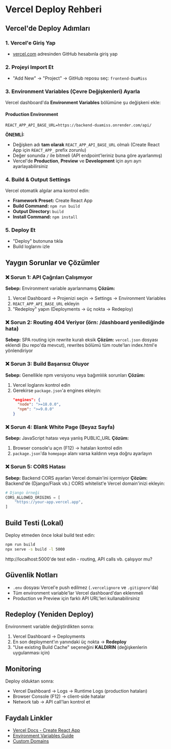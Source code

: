# Vercel Deploy Rehberi

## Vercel'de Deploy Adımları

### 1. Vercel'e Giriş Yap
- [vercel.com](https://vercel.com) adresinden GitHub hesabınla giriş yap

### 2. Projeyi Import Et
- "Add New" → "Project" → GitHub reposu seç: `frontend-DuaMiss`

### 3. Environment Variables (Çevre Değişkenleri) Ayarla
Vercel dashboard'da **Environment Variables** bölümüne şu değişkeni ekle:

#### Production Environment
```
REACT_APP_API_BASE_URL=https://backend-duamiss.onrender.com/api/
```

**ÖNEMLİ:** 
- Değişken adı **tam olarak** `REACT_APP_API_BASE_URL` olmalı (Create React App için `REACT_APP_` prefix zorunlu)
- Değer sonunda `/` ile bitmeli (API endpoint'leriniz buna göre ayarlanmış)
- Vercel'de **Production**, **Preview** ve **Development** için ayrı ayrı ayarlayabilirsiniz

### 4. Build & Output Settings
Vercel otomatik algılar ama kontrol edin:
- **Framework Preset:** Create React App
- **Build Command:** `npm run build`
- **Output Directory:** `build`
- **Install Command:** `npm install`

### 5. Deploy Et
- "Deploy" butonuna tıkla
- Build loglarını izle

## Yaygın Sorunlar ve Çözümler

### ❌ Sorun 1: API Çağrıları Çalışmıyor
**Sebep:** Environment variable ayarlanmamış
**Çözüm:** 
1. Vercel Dashboard → Projenizi seçin → Settings → Environment Variables
2. `REACT_APP_API_BASE_URL` ekleyin
3. "Redeploy" yapın (Deployments → üç nokta → Redeploy)

### ❌ Sorun 2: Routing 404 Veriyor (örn: /dashboard yenilediğinde hata)
**Sebep:** SPA routing için rewrite kuralı eksik
**Çözüm:** `vercel.json` dosyası eklendi (bu repo'da mevcut), rewrites bölümü tüm route'ları index.html'e yönlendiriyor

### ❌ Sorun 3: Build Başarısız Oluyor
**Sebep:** Genellikle npm versiyonu veya bağımlılık sorunları
**Çözüm:**
1. Vercel loglarını kontrol edin
2. Gerekirse `package.json`'a engines ekleyin:
   ```json
   "engines": {
     "node": ">=18.0.0",
     "npm": ">=9.0.0"
   }
   ```

### ❌ Sorun 4: Blank White Page (Beyaz Sayfa)
**Sebep:** JavaScript hatası veya yanlış PUBLIC_URL
**Çözüm:**
1. Browser console'u açın (F12) → hataları kontrol edin
2. `package.json`'da `homepage` alanı varsa kaldırın veya doğru ayarlayın

### ❌ Sorun 5: CORS Hatası
**Sebep:** Backend CORS ayarları Vercel domain'ini içermiyor
**Çözüm:**
Backend'de (Django/Flask vb.) CORS whitelist'e Vercel domain'inizi ekleyin:
```python
# Django örneği
CORS_ALLOWED_ORIGINS = [
    "https://your-app.vercel.app",
]
```

## Build Testi (Lokal)
Deploy etmeden önce lokal build test edin:
```bash
npm run build
npx serve -s build -l 5000
```
http://localhost:5000'de test edin - routing, API calls vb. çalışıyor mu?

## Güvenlik Notları
- `.env` dosyası Vercel'e push edilmez (`.vercelignore` ve `.gitignore`'da)
- Tüm environment variable'lar Vercel dashboard'dan eklenmeli
- Production ve Preview için farklı API URL'leri kullanabilirsiniz

## Redeploy (Yeniden Deploy)
Environment variable değiştirdikten sonra:
1. Vercel Dashboard → Deployments
2. En son deployment'ın yanındaki üç nokta → **Redeploy**
3. "Use existing Build Cache" seçeneğini **KALDIRIN** (değişkenlerin uygulanması için)

## Monitoring
Deploy olduktan sonra:
- Vercel Dashboard → Logs → Runtime Logs (production hataları)
- Browser Console (F12) → client-side hatalar
- Network tab → API call'ları kontrol et

## Faydalı Linkler
- [Vercel Docs - Create React App](https://vercel.com/docs/frameworks/create-react-app)
- [Environment Variables Guide](https://vercel.com/docs/concepts/projects/environment-variables)
- [Custom Domains](https://vercel.com/docs/concepts/projects/custom-domains)
